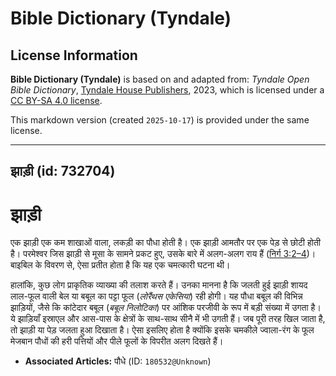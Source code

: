 # Bible Dictionary (Tyndale)

## License Information

**Bible Dictionary (Tyndale)** is based on and adapted from: _Tyndale Open Bible Dictionary_, [Tyndale House Publishers](https://tyndaleopenresources.com/), 2023, which is licensed under a [CC BY-SA 4.0 license](https://creativecommons.org/licenses/by-sa/4.0/legalcode.en).

This markdown version (created `2025-10-17`) is provided under the same license.



--------------------------------

## झाड़ी (id: 732704)

झाड़ी
=====

एक झाड़ी एक कम शाखाओं वाला, लकड़ी का पौधा होती है। एक झाड़ी आमतौर पर एक पेड़ से छोटी होती है। परमेश्वर जिस झाड़ी से मूसा के सामने प्रकट हुए, उसके बारे में अलग\-अलग राय हैं ([निर्ग 3:2–4](https://ref.ly/Exod3:2-Exod3:4))। बाइबिल के विवरण से, ऐसा प्रतीत होता है कि यह एक चमत्कारी घटना थी।

हालांकि, कुछ लोग प्राकृतिक व्याख्या की तलाश करते हैं। उनका मानना ​​है कि जलती हुई झाड़ी शायद लाल\-फूल वाली बेल या बबूल का पट्टा फूल (*लोरैंथस एकेसिया*) रही होगी। यह पौधा बबूल की विभिन्न झाड़ियों, जैसे कि कांटेदार बबूल (*बबूल निलोटिका*) पर आंशिक परजीवी के रूप में बड़ी संख्या में उगता है। ये झाड़ियाँ इस्राएल और आस\-पास के क्षेत्रों के साथ\-साथ सीनै में भी उगती हैं। जब पूरी तरह खिल जाता है, तो झाड़ी या पेड़ जलता हुआ दिखाता है। ऐसा इसलिए होता है क्योंकि इसके चमकीले ज्वाला\-रंग के फूल मेजबान पौधों की हरी पत्तियों और पीले फूलों के विपरीत अलग दिखते हैं।

* **Associated Articles:** पौधे (ID: `180532@Unknown`)

